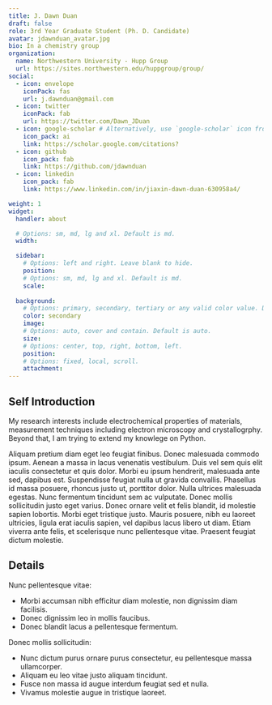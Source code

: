 ```yaml
---
title: J. Dawn Duan
draft: false
role: 3rd Year Graduate Student (Ph. D. Candidate)
avatar: jdawnduan_avatar.jpg
bio: In a chemistry group
organization: 
  name: Northwestern University - Hupp Group
  url: https://sites.northwestern.edu/huppgroup/group/
social:
  - icon: envelope
    iconPack: fas
    url: j.dawnduan@gmail.com
  - icon: twitter
    iconPack: fab
    url: https://twitter.com/Dawn_JDuan
  - icon: google-scholar # Alternatively, use `google-scholar` icon from `ai` icon pack
    icon_pack: ai
    link: https://scholar.google.com/citations?
  - icon: github
    icon_pack: fab
    link: https://github.com/jdawnduan
  - icon: linkedin
    icon_pack: fab
    link: https://www.linkedin.com/in/jiaxin-dawn-duan-630958a4/

weight: 1
widget:
  handler: about

  # Options: sm, md, lg and xl. Default is md.
  width:

  sidebar:
    # Options: left and right. Leave blank to hide.
    position:
    # Options: sm, md, lg and xl. Default is md.
    scale:
  
  background:
    # Options: primary, secondary, tertiary or any valid color value. Default is primary.
    color: secondary
    image:
    # Options: auto, cover and contain. Default is auto.
    size:
    # Options: center, top, right, bottom, left.
    position:
    # Options: fixed, local, scroll.
    attachment: 
---
```


## Self Introduction

My research interests include electrochemical properties of materials, measurement techniques including electron microscopy and crystallogrphy. Beyond that, I am trying to extend my knowlege on Python.

Aliquam pretium diam eget leo feugiat finibus. Donec malesuada commodo ipsum. Aenean a massa in lacus venenatis vestibulum. Duis vel sem quis elit iaculis consectetur et quis dolor. Morbi eu ipsum hendrerit, malesuada ante sed, dapibus est. Suspendisse feugiat nulla ut gravida convallis. Phasellus id massa posuere, rhoncus justo ut, porttitor dolor. Nulla ultrices malesuada egestas. Nunc fermentum tincidunt sem ac vulputate. Donec mollis sollicitudin justo eget varius. Donec ornare velit et felis blandit, id molestie sapien lobortis. Morbi eget tristique justo. Mauris posuere, nibh eu laoreet ultricies, ligula erat iaculis sapien, vel dapibus lacus libero ut diam. Etiam viverra ante felis, et scelerisque nunc pellentesque vitae. Praesent feugiat dictum molestie.

## Details  

Nunc pellentesque vitae:
- Morbi accumsan nibh efficitur diam molestie, non dignissim diam facilisis.
- Donec dignissim leo in mollis faucibus.
- Donec blandit lacus a pellentesque fermentum.

Donec mollis sollicitudin:
- Nunc dictum purus ornare purus consectetur, eu pellentesque massa ullamcorper.
- Aliquam eu leo vitae justo aliquam tincidunt.
- Fusce non massa id augue interdum feugiat sed et nulla.
- Vivamus molestie augue in tristique laoreet.
